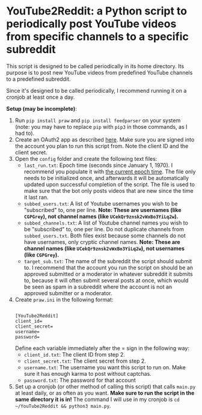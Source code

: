 # YouTube2Reddit: a Python script to periodically post YouTube videos from specific channels to a specific subreddit

This script is designed to be called periodically in its home directory. Its purpose is to post new YouTube videos from predefined YouTube channels to a predefined subreddit.

Since it's designed to be called periodically, I recommend running it on a cronjob at least once a day.

**Setup (may be incomplete)**:

1. Run `pip install praw` and `pip install feedparser` on your system (note: you may have to replace `pip` with `pip3` in those commands, as I had to).
2. Create an OAuth2 app as described [here](https://github.com/reddit/reddit/wiki/OAuth2). Make sure you are signed into the account you plan to run this script from. Note the client ID and the client secret.
3. Open the `config` folder and create the following text files:
    - `last_run.txt`: Epoch time (seconds since January 1, 1970). I recommend you populate it with [the current epoch time](http://www.epochconverter.com/clock). The file only needs to be initialized once, and afterwards it will be automatically updated upon successful completion of the script. The file is used to make sure that the bot only posts videos that are new since the time it last ran.
    - `subbed_users.txt`: A list of Youtube usernames you wish to be "subscribed" to, one per line. **Note: These are usernames (like `CGPGrey`), not channel names (like `UCekQr9znsk2vWxBo3YiLq2w`).**
    - `subbed_channels.txt`: A list of Youtube channel names you wish to be "subscribed" to, one per line. Do not duplicate channels from `subbed_users.txt`. Both files exist because some channels do not have usernames, only cryptic channel names. **Note: These are channel names (like `UCekQr9znsk2vWxBo3YiLq2w`), not usernames (like `CGPGrey`).**
    - `target_sub.txt`: The name of the subreddit the script should submit to. I recommend that the account you run the script on should be an approved submitted or a moderator in whatever subreddit it submits to, because it will often submit several posts at once, which would be seen as spam in a subreddit where the account is not an approved submitter or a moderator.
4. Create `praw.ini` in the following format:
    ```
    
    [YouTube2Reddit]
    client_id=
    client_secret=
    username=
    password=
    
    ```
    Define each variable immediately after the = sign in the following way:
    - `client_id.txt`: The client ID from step 2.
    - `client_secret.txt`: The client secret from step 2.
    - `username.txt`: The username you want this script to run on. Make sure it has enough karma to post without captchas.
    - `password.txt`: The password for that account
5. Set up a cronjob (or other method of calling this script) that calls `main.py` at least daily, or as often as you want. **Make sure to run the script in the same directory it is in!** The command I will use in my cronjob is `cd ~/YouTube2Reddit && python3 main.py`.
